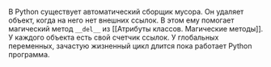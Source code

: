 В Python существует автоматический сборщик мусора. Он удаляет объект, когда на него нет внешних ссылок. В этом ему помогает магический метод `__del__` из [[Атрибуты классов. Магические методы]].
У каждого объекта есть свой счетчик ссылок. У глобальных переменных, зачастую жизненный цикл длится пока работает Python программа.